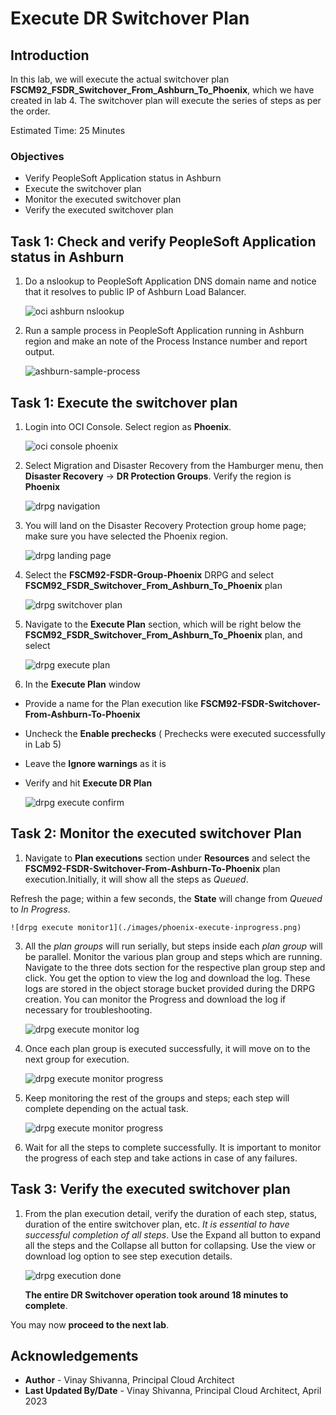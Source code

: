 # Execute DR Switchover Plan

## Introduction

In this lab, we will execute the actual switchover plan  **FSCM92\_FSDR\_Switchover\_From\_Ashburn\_To\_Phoenix**, which we have created in lab 4. The switchover plan will execute the series of steps as per the order.

Estimated Time: 25 Minutes

### Objectives

- Verify PeopleSoft Application status in Ashburn
- Execute the switchover plan
- Monitor the executed switchover plan
- Verify the executed switchover plan

## Task 1: Check and verify PeopleSoft Application status in Ashburn

1. Do a nslookup to PeopleSoft Application DNS domain name and notice that it resolves to public IP of Ashburn Load Balancer.

    ![oci ashburn nslookup](./images/ashburn-nslookup.png)

2. Run a sample process in PeopleSoft Application running in Ashburn region and make an note of the Process Instance number and report output.

    ![ashburn-sample-process](./images/ashburn-sample-process.png)

## Task 1: Execute the switchover plan

1. Login into OCI Console. Select region as **Phoenix**.
 
    ![oci console phoenix](./images/phoenix-region.png)

2. Select Migration and Disaster Recovery from the Hamburger menu, then **Disaster Recovery** -> **DR Protection Groups**. Verify the region is **Phoenix**

    ![drpg navigation](./images/phoenix-drpgpage.png)

3. You will land on the Disaster Recovery Protection group home page; make sure you have selected the Phoenix region.

    ![drpg landing page](./images/phoenix-drpg.png)

4. Select the **FSCM92-FSDR-Group-Phoenix** DRPG and select **FSCM92\_FSDR\_Switchover\_From\_Ashburn\_To\_Phoenix** plan

    ![drpg switchover plan](./images/phoenix-sw-plan.png)

5. Navigate to the **Execute Plan** section, which will be right below the **FSCM92\_FSDR\_Switchover\_From\_Ashburn\_To\_Phoenix** plan, and select

    ![drpg execute plan](./images/phoenix-execute-plan.png)

6. In the **Execute Plan** window

- Provide a name for the Plan execution like **FSCM92-FSDR-Switchover-From-Ashburn-To-Phoenix**
- Uncheck the **Enable prechecks**  (  Prechecks were executed successfully in Lab 5)
- Leave the **Ignore warnings** as it is
- Verify and hit **Execute DR Plan**

    ![drpg execute confirm](./images/phoenix-execute-run-1.png)

## Task 2: Monitor the executed switchover Plan

1. Navigate to **Plan executions** section under **Resources** and select the **FSCM92-FSDR-Switchover-From-Ashburn-To-Phoenix** plan execution.Initially, it will show all the steps as *Queued*.

  Refresh the page; within a few seconds, the **State** will change from *Queued* to *In Progress*.

    ![drpg execute monitor1](./images/phoenix-execute-inprogress.png)

3. All the *plan groups* will run serially, but steps inside each *plan group* will be parallel. Monitor the various plan group and steps which are running. Navigate to the three dots section for the respective plan group step and click. You get the option to view the log and download the log. These logs are stored in the object storage bucket provided during the DRPG creation. You can monitor the Progress and download the log if necessary for troubleshooting.

     ![drpg execute monitor log](./images/phoenix-execute-viewlog.png)

5. Once each plan group is executed successfully, it will move on to the next group for execution. 

     ![drpg execute monitor progress](./images/phoenix-execute-moving.png)

6. Keep monitoring the rest of the groups and steps; each step will complete depending on the actual task.

     ![drpg execute monitor progress](./images/phoenix-execute-moving2.png)

7. Wait for all the steps to complete successfully.  It is important to monitor the progress of each step and take actions in case of any failures. 

## Task 3: Verify the executed switchover plan

1. From the plan execution detail, verify the duration of each step, status, duration of the entire switchover plan, etc. *It is essential to have successful completion of all steps*. Use the Expand all button to expand all the steps and the Collapse all button for collapsing. Use the view or download log option to see step execution details.

      ![drpg execution done](./images/phoenix-execute-done.png)

   **The entire DR Switchover operation took around 18 minutes to complete**.

You may now **proceed to the next lab**.

## Acknowledgements

- **Author** -  Vinay Shivanna, Principal Cloud Architect
- **Last Updated By/Date** -  Vinay Shivanna, Principal Cloud Architect, April 2023

